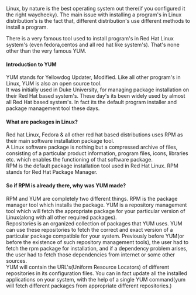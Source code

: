 

Linux, by nature is the best operating system out there(if you configured it the right waycheeky). 
The main issue with installing a program's in Linux distribution's is the fact that, different distribution's use different methods to install a program.

There is a very famous tool used to install program's in Red Hat Linux system's (even fedora,centos and all red hat like system's). 
That's none other than the very famous YUM.




#### Introduction to YUM

YUM stands for Yellowdog Updater, Modified. 
Like all other program's in Linux, YUM is also an open source tool.<br>
It was initially used in Duke University, for managing package installation on their Red Hat based system's. 
These day's its been widely used by almost all Red Hat based system's. 
In fact its the default program installer and package management tool these days.

#### What are packages in Linux?

Red hat Linux, Fedora & all other red hat based distributions uses RPM as their main software installation package tool.<br>
A Linux software package is nothing but a compressed archive of files, consisting of a particular product information, program files, icons, libraries etc. 
which enables the functioning of that software package.<br>
RPM is the default package installation tool used in Red Hat Linux. 
RPM stands for Red Hat Package Manager.

#### So if RPM is already there, why was YUM made?

RPM and YUM are completely two different things. 
RPM is the package manager tool which installs the package. 
YUM is a repository management tool which will fetch the appropriate package for your particular version of Linux(along with all other required packages).<br>
Repositories is an organized collection of packages that YUM uses. 
YUM can use these repositories to fetch the correct and exact version of a particular package compatible for your system. 
Previously before YUM(or before the existence of such repository management tools), the user had to fetch the rpm package for installation, and if a dependency problem arises, the user had to fetch those dependencies from internet or some other sources.<br>
YUM will contain the URL's(Uniform Resource Locators) of different repositories in its configuration files. You can in fact update all the installed applications on your system, with the help of a single YUM command(yum will fetch different packages from appropriate different repositories.)